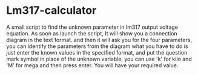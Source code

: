 # Lm317-calculator
A small script to find the unknown parameter in lm317 output voltage equation.
As soon as launch the script, It will show you a connection diagram in the text format. and then it will ask you for the four parameters, you can identify the parameters from the diagram
what you have to do is just enter the known values in the specified format, and put the question mark symbol in place of the unknown variable, you can use 'k' for kilo and 'M' for mega
and then press enter. You will have your required value. 

